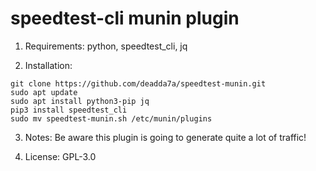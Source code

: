 # speedtest-cli munin plugin
1. Requirements:
python, speedtest_cli, jq

2. Installation:
```shell
git clone https://github.com/deadda7a/speedtest-munin.git
sudo apt update
sudo apt install python3-pip jq
pip3 install speedtest_cli
sudo mv speedtest-munin.sh /etc/munin/plugins
```

3. Notes: Be aware this plugin is going to generate quite a lot of traffic!

4. License:
GPL-3.0

